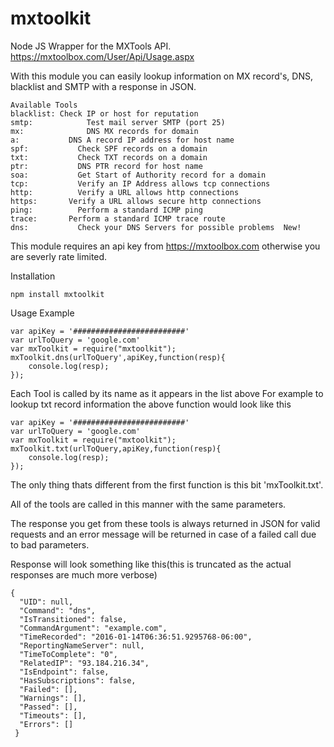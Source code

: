 # mxtoolkit
Node JS Wrapper for the MXTools API.
https://mxtoolbox.com/User/Api/Usage.aspx

With this module you can easily lookup information on
MX record's, DNS, blacklist and SMTP with a response in JSON.

	Available Tools
	blacklist: Check IP or host for reputation
	smtp:	 		 Test mail server SMTP (port 25)
	mx:	 			 DNS MX records for domain
	a:	 	     DNS A record IP address for host name
	spf:	 	   Check SPF records on a domain
	txt:	 	   Check TXT records on a domain
	ptr:	 	   DNS PTR record for host name
	soa:		   Get Start of Authority record for a domain
	tcp:		   Verify an IP Address allows tcp connections
	http:		   Verify a URL allows http connections  
	https:		 Verify a URL allows secure http connections  
	ping:		   Perform a standard ICMP ping
	trace:		 Perform a standard ICMP trace route
	dns:		   Check your DNS Servers for possible problems  New!

This module requires an api key from https://mxtoolbox.com otherwise you are severly rate limited.

Installation

	npm install mxtoolkit

Usage Example

    var apiKey = '#########################'
    var urlToQuery = 'google.com'
    var mxToolkit = require("mxtoolkit");
	mxToolkit.dns(urlToQuery',apiKey,function(resp){
	    console.log(resp);
	});

Each Tool is called by its name as it appears in the list above
For example to lookup txt record information the above function would look like this

	var apiKey = '#########################'
    var urlToQuery = 'google.com'
	var mxToolkit = require("mxtoolkit");
	mxToolkit.txt(urlToQuery,apiKey,function(resp){
	    console.log(resp);
	});

The only thing thats different from the first function is this bit 'mxToolkit.txt'.

All of the tools are called in this manner with the same parameters.

The response you get from these tools is always returned in JSON for valid requests and an error message will be returned in case of a failed call due to bad parameters.

Response will look something like this(this is truncated as the actual responses are much more verbose)

    {
      "UID": null,
      "Command": "dns",
      "IsTransitioned": false,
      "CommandArgument": "example.com",
      "TimeRecorded": "2016-01-14T06:36:51.9295768-06:00",
      "ReportingNameServer": null,
      "TimeToComplete": "0",
      "RelatedIP": "93.184.216.34",
      "IsEndpoint": false,
      "HasSubscriptions": false,
      "Failed": [],
      "Warnings": [],
      "Passed": [],
      "Timeouts": [],
      "Errors": []
     }
